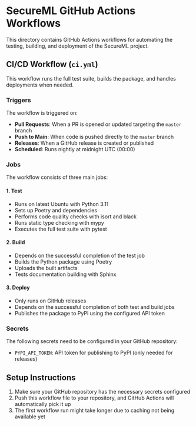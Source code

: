 # SecureML GitHub Actions Workflows

This directory contains GitHub Actions workflows for automating the testing, building, and deployment of the SecureML project.

## CI/CD Workflow (`ci.yml`)

This workflow runs the full test suite, builds the package, and handles deployments when needed.

### Triggers

The workflow is triggered on:

- **Pull Requests**: When a PR is opened or updated targeting the `master` branch
- **Push to Main**: When code is pushed directly to the `master` branch
- **Releases**: When a GitHub release is created or published
- **Scheduled**: Runs nightly at midnight UTC (00:00)

### Jobs

The workflow consists of three main jobs:

#### 1. Test

- Runs on latest Ubuntu with Python 3.11
- Sets up Poetry and dependencies
- Performs code quality checks with isort and black
- Runs static type checking with mypy
- Executes the full test suite with pytest

#### 2. Build

- Depends on the successful completion of the test job
- Builds the Python package using Poetry
- Uploads the built artifacts
- Tests documentation building with Sphinx

#### 3. Deploy

- Only runs on GitHub releases
- Depends on the successful completion of both test and build jobs
- Publishes the package to PyPI using the configured API token

### Secrets

The following secrets need to be configured in your GitHub repository:

- `PYPI_API_TOKEN`: API token for publishing to PyPI (only needed for releases)

## Setup Instructions

1. Make sure your GitHub repository has the necessary secrets configured
2. Push this workflow file to your repository, and GitHub Actions will automatically pick it up
3. The first workflow run might take longer due to caching not being available yet 